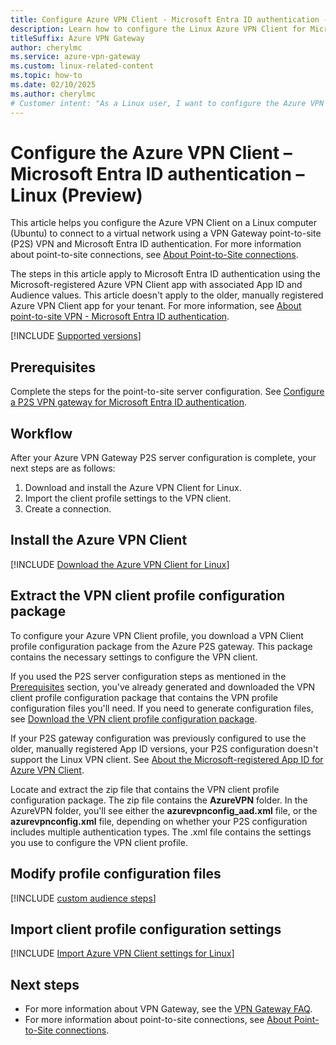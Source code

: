 ```yaml
---
title: Configure Azure VPN Client - Microsoft Entra ID authentication - Linux
description: Learn how to configure the Linux Azure VPN Client for Microsoft Entra ID authentication for gateways configured to use the Microsoft-registered Azure VPN Client App ID.
titleSuffix: Azure VPN Gateway
author: cherylmc
ms.service: azure-vpn-gateway
ms.custom: linux-related-content
ms.topic: how-to
ms.date: 02/10/2025
ms.author: cherylmc
# Customer intent: "As a Linux user, I want to configure the Azure VPN Client with Microsoft Entra ID authentication, so that I can securely connect to my organization's virtual network via a point-to-site VPN."
---
```


# Configure the Azure VPN Client – Microsoft Entra ID authentication – Linux (Preview)

This article helps you configure the Azure VPN Client on a Linux computer (Ubuntu) to connect to a virtual network using a VPN Gateway point-to-site (P2S) VPN and Microsoft Entra ID authentication. For more information about point-to-site connections, see [About Point-to-Site connections](point-to-site-about.md).

The steps in this article apply to Microsoft Entra ID authentication using the Microsoft-registered Azure VPN Client app with associated App ID and Audience values. This article doesn't apply to the older, manually registered Azure VPN Client app for your tenant. For more information, see [About point-to-site VPN - Microsoft Entra ID authentication](point-to-site-about.md#entra-id).

[!INCLUDE [Supported versions](../../includes/vpn-gateway-azure-vpn-client-linux-supported-releases.md)]

## Prerequisites

Complete the steps for the point-to-site server configuration. See [Configure a P2S VPN gateway for Microsoft Entra ID authentication](point-to-site-entra-gateway.md).

## Workflow

After your Azure VPN Gateway P2S server configuration is complete, your next steps are as follows:

1. Download and install the Azure VPN Client for Linux.
1. Import the client profile settings to the VPN client.
1. Create a connection.

## Install the Azure VPN Client

[!INCLUDE [Download the Azure VPN Client for Linux](../../includes/virtual-wan-download-azure-vpn-client-linux.md)]

## Extract the VPN client profile configuration package

To configure your Azure VPN Client profile, you download a VPN Client profile configuration package from the Azure P2S gateway. This package contains the necessary settings to configure the VPN client.

If you used the P2S server configuration steps as mentioned in the [Prerequisites](#prerequisites) section, you've already generated and downloaded the VPN client profile configuration package that contains the VPN profile configuration files you'll need. If you need to generate configuration files, see [Download the VPN client profile configuration package](point-to-site-entra-gateway.md#download).

If your P2S gateway configuration was previously configured to use the older, manually registered App ID versions, your P2S configuration doesn't support the Linux VPN client. See [About the Microsoft-registered App ID for Azure VPN Client](point-to-site-entra-gateway.md).

Locate and extract the zip file that contains the VPN client profile configuration package. The zip file contains the **AzureVPN** folder. In the AzureVPN folder, you'll see either the **azurevpnconfig_aad.xml** file, or the **azurevpnconfig.xml** file, depending on whether your P2S configuration includes multiple authentication types. The .xml file contains the settings you use to configure the VPN client profile.

## Modify profile configuration files

[!INCLUDE [custom audience steps](../../includes/vpn-gateway-entra-vpn-client-custom.md)]

## Import client profile configuration settings

[!INCLUDE [Import Azure VPN Client settings for Linux](../../includes/virtual-wan-import-azure-vpn-client-settings-linux.md)]

## Next steps

* For more information about VPN Gateway, see the [VPN Gateway FAQ](vpn-gateway-vpn-faq.md).
* For more information about point-to-site connections, see [About Point-to-Site connections](point-to-site-about.md).
